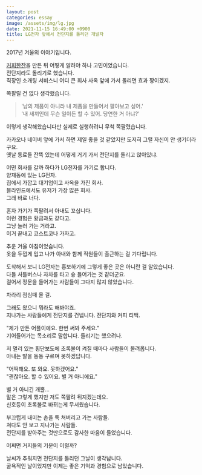```yaml
---
layout: post
categories: essay
image: /assets/img/lg.jpg
date: 2021-11-15 16:49:00 +0900
title: LG전자 앞에서 전단지를 돌리던 개발자
---
```

2017년 겨울의 이야기입니다.

[커피한잔](https://withcoffee.app/?utm_source=jehopage&utm_medium=blog&utm_campaign=v3)을 만든 뒤 어떻게 알려야 하나 고민이었습니다.  
전단지라도 돌리기로 했습니다.  
직장인 소개팅 서비스니 어디 큰 회사 사옥 앞에 가서 돌리면 효과 짱이겠지.

쪽팔릴 건 없다 생각했습니다.  
> '남의 제품이 아니라 내 제품을 만들어서 팔아보고 싶어.'  
> '내 새끼인데 무슨 일이든 할 수 있어. 당연한 거 아냐?'

이렇게 생각해왔습니다만 실제로 실행하려니 무척 쪽팔렸습니다.

카카오나 네이버 앞에 가서 하면 제일 좋을 것 같았지만 도저히 그럴 자신이 안 생기더라구요.  
옛날 동료들 잔뜩 있는데 어떻게 거기 가서 전단지를 돌리고 앉아있냐.

어떤 회사를 갈까 하다가 LG전자를 가기로 합니다.  
양재동에 있는 LG전자.  
집에서 가깝고 대기업이고 사옥을 가진 회사.  
블라인드에서도 유저가 가장 많은 회사.  
그래 바로 너다.

혼자 가기가 쪽팔려서 아내도 꼬십니다.  
이런 경험은 황금과도 같다고.  
그냥 놀러 가는 거라고.  
이거 끝내고 코스트코나 가자고.

추운 겨울 아침이었습니다.  
옷을 두껍게 입고 나가 아내와 함께 직원들이 출근하는 걸 기다립니다.

도착해서 보니 LG전자는 홍보하기에 그렇게 좋은 곳은 아니란 걸 알았습니다.  
다들 셔틀버스나 자차를 타고 슝 들어가는 것 같더군요.  
걸어서 정문을 들어가는 사람들이 그다지 많지 않았습니다.

차라리 점심때 올 걸.

그래도 왔으니 뭐라도 해봐야죠.  
지나가는 사람들에게 전단지를 건넵니다. 전단지와 커피 티백.

"제가 만든 어플이에요. 한번 써봐 주세요."  
기어들어가는 목소리로 말합니다. 들리기는 했으려나.

저 멀리 있는 횡단보도에 초록불이 켜질 때마다 사람들이 몰려옵니다.  
아내는 발을 동동 구르며 못하겠답니다.

"어떡해요. 또 와요. 못하겠어요."  
"괜찮아요. 할 수 있어요. 별 거 아니에요."

별 거 아니긴 개뿔...  
말은 그렇게 했지만 저도 쪽팔려 뒤지겠는데요.  
신호등이 초록불로 바뀌는게 무서웠습니다.

부끄럽게 내미는 손을 툭 쳐버리고 가는 사람들.  
쳐다도 안 보고 지나가는 사람들.  
전단지를 받아주는 것만으로도 감사한 마음이 들었습니다.

어쩌면 거지들의 기분이 이럴까?

날씨가 추워지면 전단지를 돌리던 그날이 생각납니다.  
굴욕적인 날이었지만 이제는 좋은 기억과 경험으로 남았습니다.
